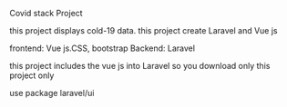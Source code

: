 Covid stack Project 

this project displays cold-19 data. this project create Laravel and Vue js

frontend: Vue js.CSS, bootstrap
Backend:  Laravel

this project includes the vue js into  Laravel so you download only this project only

use package
laravel/ui



